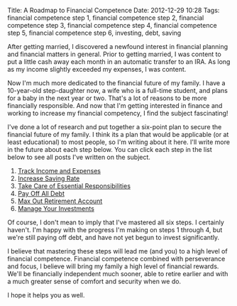 Title: A Roadmap to Financial Competence
Date: 2012-12-29 10:28
Tags: financial competence step 1, financial competence step 2, financial competence step 3, financial competence step 4, financial competence step 5, financial competence step 6, investing, debt, saving

After getting married, I discovered a newfound interest in financial
planning and financial matters in general. Prior to getting married, I
was content to put a little cash away each month in an automatic
transfer to an IRA. As long as my income slightly exceeded my expenses,
I was content.

Now I'm much more dedicated to the financial future of my family. I have
a 10-year-old step-daughter now, a wife who is a full-time student, and
plans for a baby in the next year or two. That's a lot of reasons to be
more financially responsible. And now that I'm getting interested in
finance and working to increase my financial competency, I find the
subject fascinating!

I've done a lot of research and put together a six-point plan to secure
the financial future of my family. I think its a plan that would be
applicable (or at least educational) to most people, so I'm writing
about it here. I'll write more in the future about each step below. You
can click each step in the list below to see all posts I've written on
the subject.

1.  [Track Income and
    Expenses](/tag/financial-competence-step-1)
2.  [Increase Saving
    Rate](/tag/financial-competence-step-2)
3.  [Take Care of
    Essential Responsibilities](/tag/financial-competence-step-3)
4.  [Pay Off All
    Debt](/tag/financial-competence-step-4)
5.  [Max Out Retirement
    Account](/tag/financial-competence-step-5)
6.  [Manage Your
    Investments](/tag/financial-competence-step-6)

Of course, I don't mean to imply that I've mastered all six steps. I
certainly haven't. I'm happy with the progress I'm making on steps 1
through 4, but we're still paying off debt, and have not yet begun to
invest significantly.

I believe that mastering these steps will lead me (and you) to a high
level of financial competence. Financial competence combined with
perseverance and focus, I believe will bring my family a high level of
financial rewards. We'll be financially independent much sooner, able to
retire earlier and with a much greater sense of comfort and security
when we do.

I hope it helps you as well.

